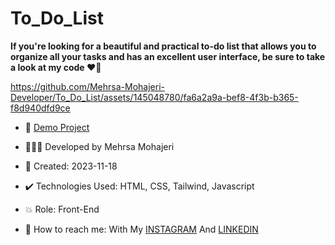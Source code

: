 # To_Do_List

**If you're looking for a beautiful and practical to-do list that allows you to organize all your tasks and has an excellent user interface, be sure to take a look at my code ♥️📝**

https://github.com/Mehrsa-Mohajeri-Developer/To_Do_List/assets/145048780/fa6a2a9a-bef8-4f3b-b365-f8d940dfd9ce

- 🔗 [Demo Project](https://mehrsamohajeri.github.io/To_Do_List/)
  
- 👩🏻‍💻 Developed by Mehrsa Mohajeri

- 📆 Created: 2023-11-18

- ✔️ Technologies Used: HTML, CSS, Tailwind, Javascript

- 💥 Role: Front-End

- 📲 How to reach me: With My [INSTAGRAM](https://www.instagram.com/mehrsa_mohajeri_developer) And [LINKEDIN](https://www.linkedin.com/in/mehrsa-mohajeri-developer)
  
